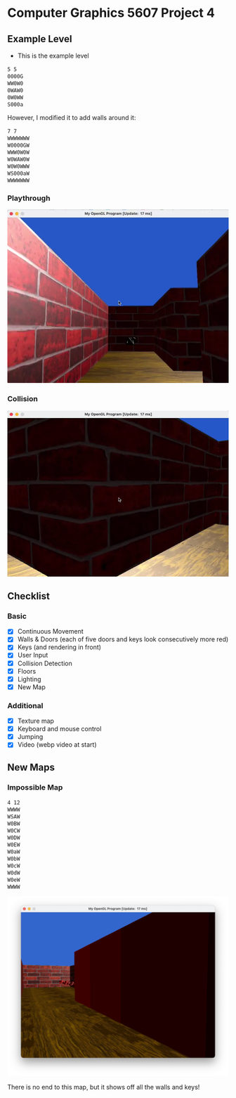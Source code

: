 # Computer Graphics 5607 Project 4

## Example Level

- This is the example level
```text
5 5
0000G
WW0W0
0WAW0
0W0WW
S000a
```

However, I modified it to add walls around it:
```text
7 7
WWWWWWW
W0000GW
WWW0W0W
W0WAW0W
W0W0WWW
WS000aW
WWWWWWW
```




### Playthrough
![Example](.github/example.webp)

### Collision
![Example](.github/out.webp)

## Checklist

### Basic

- [x] Continuous Movement
- [x] Walls & Doors (each of five doors and keys look consecutively more red)
- [x] Keys (and rendering in front)
- [x] User Input
- [x] Collision Detection
- [x] Floors
- [x] Lighting
- [x] New Map

### Additional

- [x] Texture map
- [x] Keyboard and mouse control
- [x] Jumping
- [x] Video (webp video at start)

## New Maps

### Impossible Map
```text
4 12
WWWW
WSAW
W0BW
W0CW
W0DW
W0EW
W0aW
W0bW
W0cW
W0dW
W0eW
WWWW
```

<p align="center">
  <img width="800px" src=".github/wall-keys.png">
</p>

There is no end to this map, but it shows off all the walls and keys!
